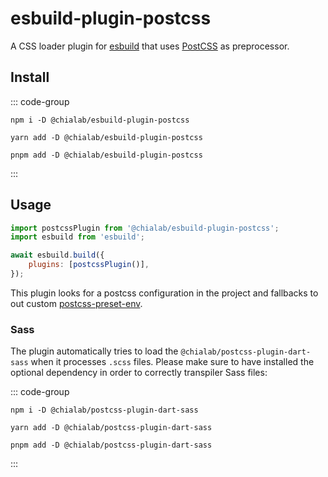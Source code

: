 # esbuild-plugin-postcss

A CSS loader plugin for [esbuild](https://esbuild.github.io/) that uses [PostCSS](https://postcss.org/) as preprocessor.

## Install

::: code-group

```sh[npm]
npm i -D @chialab/esbuild-plugin-postcss
```

```sh[yarn]
yarn add -D @chialab/esbuild-plugin-postcss
```

```sh[pnpm]
pnpm add -D @chialab/esbuild-plugin-postcss
```

:::

## Usage

```js
import postcssPlugin from '@chialab/esbuild-plugin-postcss';
import esbuild from 'esbuild';

await esbuild.build({
    plugins: [postcssPlugin()],
});
```

This plugin looks for a postcss configuration in the project and fallbacks to out custom [postcss-preset-env](https://www.npmjs.com/package/postcss-preset-env).

### Sass

The plugin automatically tries to load the `@chialab/postcss-plugin-dart-sass` when it processes `.scss` files. Please make sure to have installed the optional dependency in order to correctly transpiler Sass files:

::: code-group

```sh[npm]
npm i -D @chialab/postcss-plugin-dart-sass
```

```sh[yarn]
yarn add -D @chialab/postcss-plugin-dart-sass
```

```sh[pnpm]
pnpm add -D @chialab/postcss-plugin-dart-sass
```

:::
